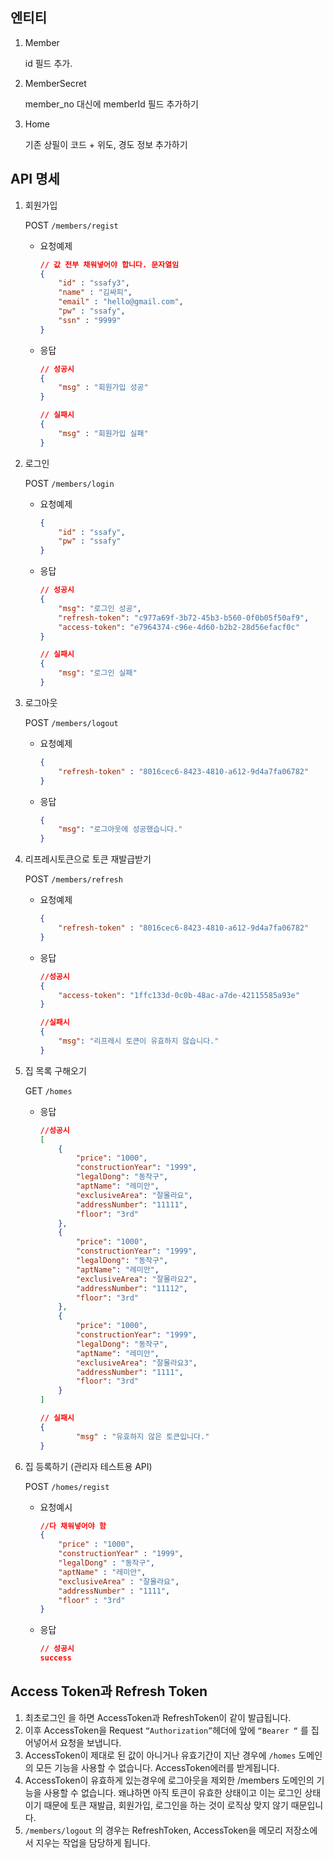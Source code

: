 ## 엔티티

1. Member

   id 필드 추가.

2. MemberSecret

   member_no 대신에 memberId 필드 추가하기

3. Home

   기존 상필이 코드 + 위도, 경도 정보 추가하기


## API 명세

1. 회원가입

   POST `/members/regist`

    - 요청예제

        ```json
        // 값 전부 채워넣어야 합니다. 문자열임
        {
            "id" : "ssafy3",
            "name" : "김싸피",
            "email" : "hello@gmail.com",
            "pw" : "ssafy",
            "ssn" : "9999"
        }
        ```

    - 응답

        ```json
        // 성공시
        {
        	"msg" : "회원가입 성공"
        }
        
        // 실패시 
        {
        	"msg" : "회원가입 실패" 
        }
        ```

2. 로그인

   POST `/members/login`

    - 요청예제

        ```json
        {
            "id" : "ssafy",
            "pw" : "ssafy"
        }
        ```

    - 응답

        ```json
        // 성공시
        {
            "msg": "로그인 성공",
            "refresh-token": "c977a69f-3b72-45b3-b560-0f0b05f50af9",
            "access-token": "e7964374-c96e-4d60-b2b2-28d56efacf0c"
        }
        
        // 실패시
        {
            "msg": "로그인 실패"
        }
        ```

3. 로그아웃

   POST `/members/logout`

    - 요청예제

        ```json
        {
            "refresh-token" : "8016cec6-8423-4810-a612-9d4a7fa06782"
        }
        ```

    - 응답

        ```json
        {
            "msg": "로그아웃에 성공했습니다."
        }
        ```

4. 리프레시토큰으로 토큰 재발급받기

   POST `/members/refresh`

    - 요청예제

        ```json
        {
            "refresh-token" : "8016cec6-8423-4810-a612-9d4a7fa06782"
        }
        ```

    - 응답

        ```json
        //성공시
        {
            "access-token": "1ffc133d-0c0b-48ac-a7de-42115585a93e"
        }
        
        //실패시 
        {
            "msg": "리프레시 토큰이 유효하지 않습니다."
        }
        ```

5. 집 목록 구해오기

   GET `/homes`

    - 응답

        ```json
        //성공시
        [
            {
                "price": "1000",
                "constructionYear": "1999",
                "legalDong": "동작구",
                "aptName": "레미안",
                "exclusiveArea": "잘몰라요",
                "addressNumber": "11111",
                "floor": "3rd"
            },
            {
                "price": "1000",
                "constructionYear": "1999",
                "legalDong": "동작구",
                "aptName": "레미안",
                "exclusiveArea": "잘몰라요2",
                "addressNumber": "11112",
                "floor": "3rd"
            },
            {
                "price": "1000",
                "constructionYear": "1999",
                "legalDong": "동작구",
                "aptName": "레미안",
                "exclusiveArea": "잘몰라요3",
                "addressNumber": "1111",
                "floor": "3rd"
            }
        ]
        
        // 실패시
        {
        		"msg" : "유효하지 않은 토큰입니다."
        }
        ```

6. 집 등록하기 (관리자 테스트용 API)

   POST `/homes/regist`

    - 요청예시

        ```json
        //다 채워넣어야 함
        {
            "price" : "1000",
            "constructionYear" : "1999",
            "legalDong" : "동작구",
            "aptName" : "레미안",
            "exclusiveArea" : "잘몰라요",
            "addressNumber" : "1111",
            "floor" : "3rd"
        }
        ```

    - 응답

        ```json
        // 성공시
        success
        
        ```


## Access Token과 Refresh Token

1. 최초로그인 을 하면 AccessToken과 RefreshToken이 같이 발급됩니다.
2. 이후 AccessToken을 Request `“Authorization”`헤더에 앞에 `“Bearer “` 를 집어넣어서 요청을 보냅니다.
3. AccessToken이 제대로 된 값이 아니거나 유효기간이 지난 경우에 `/homes` 도메인의 모든 기능을 사용할 수 없습니다. AccessToken에러를 받게됩니다.
4. AccessToken이 유효하게 있는경우에 로그아웃을 제외한 /members 도메인의 기능을 사용할 수 없습니다. 왜냐하면 아직 토큰이 유효한 상태이고 이는 로그인 상태이기 때문에 토큰 재발급, 회원가입, 로그인을 하는 것이 로직상 맞지 않기 때문입니다.
5. `/members/logout` 의 경우는 RefreshToken, AccessToken을 메모리 저장소에서 지우는 작업을 담당하게 됩니다.